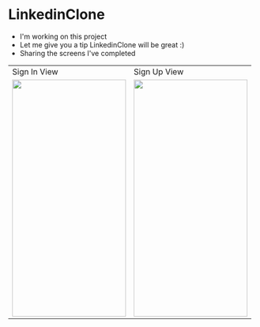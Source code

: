 # LinkedinClone
- I'm working on this project
- Let me give you a tip LinkedinClone will be great :)
- Sharing the screens I've completed

 <table>
  <tr>
    <td>Sign In View </td>
    <td>Sign Up View </td>

  </tr>
  <tr>
    <td><img src="https://user-images.githubusercontent.com/75203610/163810252-6ca2a87a-c180-4f78-9488-103336fbd2a7.png" width=230 height=480></td>
     <td><img src="https://user-images.githubusercontent.com/75203610/163810327-81c5672e-016e-48f2-b26f-936de9c97f97.png" width=230 height=480></td>
 
  </tr>
 </table>

